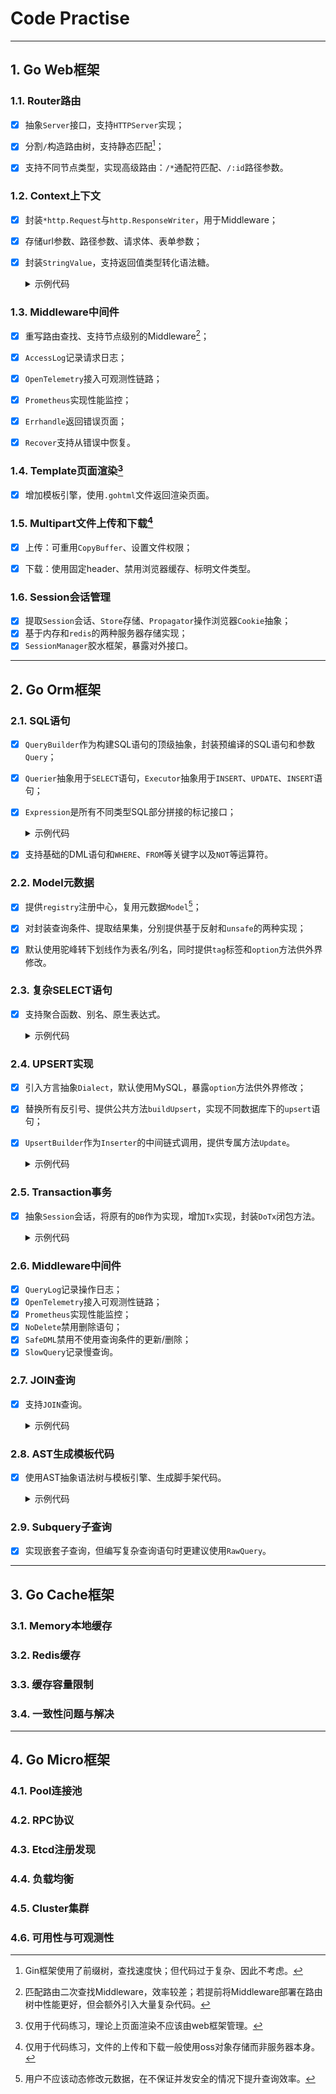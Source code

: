 # Code Practise

---

## 1. Go Web框架

### 1.1. Router路由

- [x] 抽象`Server`接口，支持`HTTPServer`实现；
- [x] 分割`/`构造路由树，支持静态匹配[^1]；
- [x] 支持不同节点类型，实现高级路由：`/*`通配符匹配、`/:id`路径参数。

  [^1]: Gin框架使用了前缀树，查找速度快；但代码过于复杂、因此不考虑。

### 1.2. Context上下文

- [x] 封装`*http.Request`与`http.ResponseWriter`，用于Middleware；
- [x] 存储url参数、路径参数、请求体、表单参数；
- [x] 封装`StringValue`，支持返回值类型转化语法糖。

  <details><summary>示例代码</summary>

  ```
    req, err := ctx.QueryValue("file").String()
  ```

  </details>

### 1.3. Middleware中间件

- [x] 重写路由查找、支持节点级别的Middleware[^2]；
- [x] `AccessLog`记录请求日志；
- [x] `OpenTelemetry`接入可观测性链路；
- [x] `Prometheus`实现性能监控；
- [x] `Errhandle`返回错误页面；
- [x] `Recover`支持从错误中恢复。

  [^2]: 匹配路由二次查找Middleware，效率较差；若提前将Middleware部署在路由树中性能更好，但会额外引入大量复杂代码。

### 1.4. Template页面渲染[^3]

- [x] 增加模板引擎，使用`.gohtml`文件返回渲染页面。

  [^3]: 仅用于代码练习，理论上页面渲染不应该由web框架管理。

### 1.5. Multipart文件上传和下载[^4]

- [x] 上传：可重用`CopyBuffer`、设置文件权限；
- [x] 下载：使用固定header、禁用浏览器缓存、标明文件类型。

  [^4]: 仅用于代码练习，文件的上传和下载一般使用oss对象存储而非服务器本身。

### 1.6. Session会话管理

- [x] 提取`Session`会话、`Store`存储、`Propagator`操作浏览器`Cookie`抽象；
- [x] 基于内存和`redis`的两种服务器存储实现；
- [x] `SessionManager`胶水框架，暴露对外接口。

---

## 2. Go Orm框架

### 2.1. SQL语句

- [x] `QueryBuilder`作为构建SQL语句的顶级抽象，封装预编译的SQL语句和参数`Query`；
- [x] `Querier`抽象用于`SELECT`语句，`Executor`抽象用于`INSERT`、`UPDATE`、`INSERT`语句；
- [x] `Expression`是所有不同类型SQL部分拼接的标记接口；

  <details><summary>示例代码</summary>

  ```go
	_ Expression = &Aggregate{}     // 内置函数
	_ Expression = &Column{}        // 列
	_ Expression = &Predicate{}     // 查询条件
	_ Expression = &RawExpr{}       // 自定义语句
	_ Expression = &value{}         // 具体值
	_ Expression = &Subquery{}      // 子查询
	_ Expression = &SubqueryExpr{}  // 子查询表达式
  ```

  </details>

- [x] 支持基础的DML语句和`WHERE`、`FROM`等关键字以及`NOT`等运算符。

### 2.2. Model元数据

- [x] 提供`registry`注册中心，复用元数据`Model`[^5]；
- [x] 对封装查询条件、提取结果集，分别提供基于反射和`unsafe`的两种实现；
- [x] 默认使用驼峰转下划线作为表名/列名，同时提供`tag`标签和`option`方法供外界修改。

  [^5]: 用户不应该动态修改元数据，在不保证并发安全的情况下提升查询效率。

### 2.3. 复杂SELECT语句

- [x] 支持聚合函数、别名、原生表达式。

  <details><summary>示例代码</summary>

  ```go
  NewSelector[TestModel](db)).Select(Raw("COUNT(DISTINCT `first_name`)").As("name"), Max("Age").As("max"))
      .Where(C("Id").Eq(Raw("`age` + ?", 1).AsPredicate())
  ```

  </details>

### 2.4. UPSERT实现

- [x] 引入方言抽象`Dialect`，默认使用MySQL，暴露`option`方法供外界修改；
- [x] 替换所有反引号、提供公共方法`buildUpsert`，实现不同数据库下的`upsert`语句；
- [x] `UpsertBuilder`作为`Inserter`的中间链式调用，提供专属方法`Update`。

  <details><summary>示例代码</summary>

  ```go
  NewInserter[TestModel](db).Values(&TestModel{
                  Id:        12,
                  FirstName: "Tom",
                  Age:       17,
                  LastName:  &sql.NullString{String: "Jane", Valid: true},
              }).OnDuplicateKey().ConflictColumns("Id").Update(
                  Assign("FirstName", "haha"),
                  Assign("Age", 5))
  ```

  </details>

### 2.5. Transaction事务

- [x] 抽象`Session`会话，将原有的`DB`作为实现，增加`Tx`实现，封装`DoTx`闭包方法。

  <details><summary>示例代码</summary>

  ```go
  err := db.DoTx(context.Background(), func(ctx context.Context, tx *Tx) error {
          // do something
          return nil
      }, &sql.TxOptions{})
  ```

  </details>

### 2.6. Middleware中间件

- [x] `QueryLog`记录操作日志；
- [x] `OpenTelemetry`接入可观测性链路；
- [x] `Prometheus`实现性能监控；
- [x] `NoDelete`禁用删除语句；
- [x] `SafeDML`禁用不使用查询条件的更新/删除；
- [x] `SlowQuery`记录慢查询。

### 2.7. JOIN查询

- [x] 支持`JOIN`查询。

  <details><summary>示例代码</summary>

  ```go
  t1 := TableOf(&Order{}).As("t1")
  t2 := TableOf(&OrderDetail{}).As("t2")
  t3 := t1.Join(t2).On(t1.C("Id").Eq(t2.C("OrderId")))
  t4 := TableOf(&Item{}).As("t4")
  t5 := t4.Join(t3).On(t2.C("ItemId").Eq(t4.C("Id")))
  s := NewSelector[Order](db).From(t5)
  ```

  </details>

### 2.8. AST生成模板代码

- [x] 使用AST抽象语法树与模板引擎、生成脚手架代码。

  <details><summary>示例代码</summary>

  ```go
  package testdata
  
  import (
      "code-practise/orm"
      "database/sql"
  )
  
  const (
      UserName     = "Name"
      UserAge      = "Age"
      UserNickName = "NickName"
      UserPicture  = "Picture"
  )
  
  func UserNameLt(val string) orm.Predicate {
      return orm.C(UserName).Lt(val)
  }
  ...
  ```

  </details>

### 2.9. Subquery子查询

- [x] 实现嵌套子查询，但编写复杂查询语句时更建议使用`RawQuery`。

---

## 3. Go Cache框架

### 3.1. Memory本地缓存

### 3.2. Redis缓存

### 3.3. 缓存容量限制

### 3.4. 一致性问题与解决

---

## 4. Go Micro框架

### 4.1. Pool连接池

### 4.2. RPC协议

### 4.3. Etcd注册发现

### 4.4. 负载均衡

### 4.5. Cluster集群

### 4.6. 可用性与可观测性

